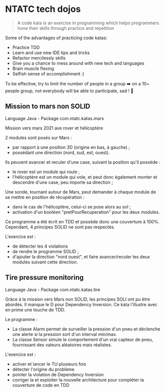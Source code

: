# NTATC tech dojos

>A code kata is an exercise in programming which helps programmers hone their skills through practice and repetition

Some of the advantages of practicing code katas:
* Practice TDD
* Learn and use new IDE tips and tricks
* Refactor mercilessly skills
* Give you a chance to mess around with new tech and languages
* Brain muscle flexing
* Selfish sense of accomplishment :)

To be effective, try to limit the number of people in a group :arrow_right: on a 10+ people group, not everybody will be able to participate, sad ! :lying_face:

## Mission to mars non SOLID

Language Java - Package com.ntatc.katas.mars

Mission vers mars 2021 ave rover et hélicoptère

2 modules sont posés sur Mars :
* par rapport à une position 3D (origine en bas, à gauche) ;
* possédant une direction (nord, sud, est, ouest).

Ils peuvent avancer et reculer d'une case, suivant la position qu'il possède :
* le rover est un module qui roule ;
* l'hélicoptère est un module qui vole, et peut donc également monter et descendre d'une case, peu importe sa direction ;

Une sonde, tournant autour de Mars, peut demander à chaque module de se mettre en position de récupération :
* dans le cas de l'hélicoptère, celui-ci se pose alors au sol ;
* activation d'un booléen "pretPourRecuperation" pour les deux modules.

Ce programme a été écrit en TDD et possède donc une couverture à 100%. Cependant, 4 principes SOLID ne sont pas respectés.

L'exercice est :
* de détecter les 4 violations
* de rendre le programme SOLID ;
* d'ajouter la direction "nord ouest", et faire avancer/reculer les deux modules suivant cette direction.

## Tire pressure monitoring

Language Java - Package com.ntatc.katas.tire

Grâce à la mission vers Mars non SOLID, les principes SOLI ont pu être abordés. Il manque le D pour Dependency Inversion. Ce kata l'illustre avec en prime une touche de TDD.

Le programme : 
* La classe Alarm permet de surveiller la pression d'un pneu et déclenche une alerte si la pression sort d'un interval min/max.
* La classe Sensor simule le comportement d'un vrai capteur de pneu, fournissant des valeurs aléatoires mais réalistes.

L'exercice est : 
* activer et lancer le TU plusieurs fois
* détecter l'origine du problème
* pointer la violation de Dependency Inversion
* corriger la et exploiter la nouvelle architecture pour compléter la couverture de code en TDD

